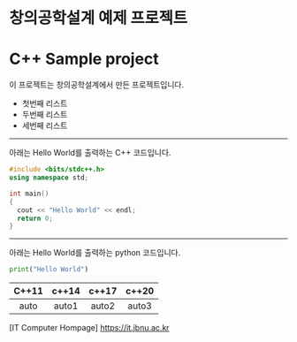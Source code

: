 # 창의공학설계 예제 프로젝트

# C++ Sample project
이 프로젝트는 창의공학설계에서 만든 프로젝트입니다.
- 첫번째 리스트
- 두번째 리스트
- 세번째 리스트

-----------------------------------------------
아래는 Hello World를 출력하는 C++ 코드입니다.

```cpp
#include <bits/stdc++.h>
using namespace std;

int main()
{
  cout << "Hello World" << endl;
  return 0;
}

```
------------------------------------------------
아래는 Hello World를 출력하는 python 코드입니다.
```python
print("Hello World")
```

| C++11 | c++14 | c++17 | c++20 |
| :---: | :---: | :---: | :---: |
| auto  | auto1 | auto2 | auto3 |

[IT Computer Hompage] https://it.jbnu.ac.kr
